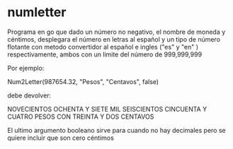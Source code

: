 # numletter
Programa en go que dado un número no negativo, el nombre de moneda y céntimos, desplegara el número en letras al español y un tipo de número flotante con metodo convertidor al español e ingles ("es" y "en" ) respectivamente, ambos con un limite del número de 999,999,999

Por ejemplo:

Num2Letter(987654.32, "Pesos", "Centavos", false)

debe devolver:

NOVECIENTOS OCHENTA Y SIETE MIL SEISCIENTOS CINCUENTA Y CUATRO PESOS CON TREINTA Y DOS CENTAVOS 

El ultimo argumento booleano sirve para cuando no hay decimales pero se quiere incluir que son cero céntimos 
